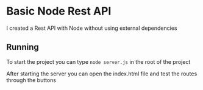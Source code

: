 # Basic Node Rest API

I created a Rest API with Node without using external dependencies

## Running

To start the project you can type ```node server.js``` in the root of the project

After starting the server you can open the index.html file and test the routes through the buttons
